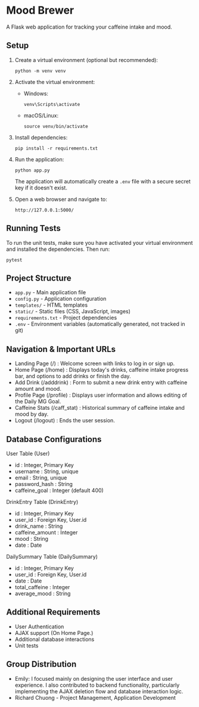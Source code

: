 # Mood Brewer

A Flask web application for tracking your caffeine intake and mood.

## Setup

1. Create a virtual environment (optional but recommended):
   ```
   python -m venv venv
   ```

2. Activate the virtual environment:
   - Windows:
     ```
     venv\Scripts\activate
     ```
   - macOS/Linux:
     ```
     source venv/bin/activate
     ```

3. Install dependencies:
   ```
   pip install -r requirements.txt
   ```

4. Run the application:
   ```
   python app.py
   ```
   The application will automatically create a `.env` file with a secure secret key if it doesn't exist.

5. Open a web browser and navigate to:
   ```
   http://127.0.0.1:5000/
   ```

## Running Tests

To run the unit tests, make sure you have activated your virtual environment and installed the dependencies. Then run:

```
pytest
```

## Project Structure

- `app.py` - Main application file
- `config.py` - Application configuration
- `templates/` - HTML templates
- `static/` - Static files (CSS, JavaScript, images)
- `requirements.txt` - Project dependencies
- `.env` - Environment variables (automatically generated, not tracked in git)

## Navigation & Important URLs
- Landing Page (/) : Welcome screen with links to log in or sign up.
- Home Page (/home) : Displays today's drinks, caffeine intake progress bar, and options to add drinks or finish the day.
- Add Drink (/adddrink) : Form to submit a new drink entry with caffeine amount and mood.
- Profile Page (/profile) : Displays user information and allows editing of the Daily MG Goal.
- Caffeine Stats (/caff_stat) : Historical summary of caffeine intake and mood by day.
- Logout (/logout) : Ends the user session.

## Database Configurations
User Table (User)
- id : Integer, Primary Key
- username : String, unique
- email : String, unique
- password_hash : String
- caffeine_goal : Integer (default 400)

DrinkEntry Table (DrinkEntry)
- id : Integer, Primary Key
- user_id : Foreign Key, User.id
- drink_name : String
- caffeine_amount : Integer
- mood : String
- date : Date

DailySummary Table (DailySummary)
- id : Integer, Primary Key
- user_id : Foreign Key, User.id
- date : Date
- total_caffeine : Integer
- average_mood : String

## Additional Requirements
- User Authentication
- AJAX support (On Home Page.)
- Additional database interactions
- Unit tests

## Group Distribution
   - Emily: I focused mainly on designing the user interface and user experience. I also contributed to backend functionality, particularly implementing the AJAX deletion flow and database interaction logic.
   - Richard Chuong - Project Management, Application Development